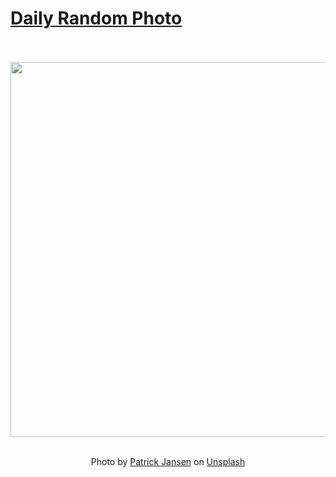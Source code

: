 # [Daily Random Photo](https://www.dailyrandomphoto.com/)

<div align="center">
  <br>
  <br>
  <a href="https://www.dailyrandomphoto.com/p/2021/2021-05-03/"><img src="https://images.unsplash.com/photo-1618711122618-77e03bd05ef2?crop=entropy&cs=tinysrgb&fit=max&fm=jpg&ixid=Mnw3NzUwOHwwfDF8cmFuZG9tfHx8fHx8fHx8MTYyMDAwMTE5NQ&ixlib=rb-1.2.1&q=80&w=1080" width="600px"></a>
  <br>
  <br>
  <p class="has-text-grey">Photo by <a href="https://unsplash.com/@patrickjjansen?utm_source=Daily%20Random%20Photo&amp;utm_medium=referral" target="_blank" rel="noopener noreferrer">Patrick Jansen</a> on <a href="https://unsplash.com/photos/G-S5hYka7ug?utm_source=Daily%20Random%20Photo&amp;utm_medium=referral" target="_blank" rel="noopener noreferrer">Unsplash</a></p>
</div>
